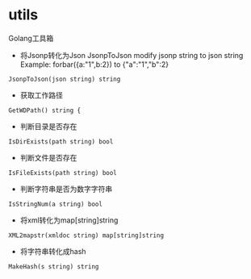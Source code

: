 # utils
Golang工具箱

* 将Jsonp转化为Json
    JsonpToJson modify jsonp string to json string
    Example: forbar({a:"1",b:2}) to {"a":"1","b":2}
```Golang
JsonpToJson(json string) string
```

* 获取工作路径
```Golang
GetWDPath() string {
```

* 判断目录是否存在
```Golang
IsDirExists(path string) bool
```

* 判断文件是否存在
```Golang
IsFileExists(path string) bool
```

* 判断字符串是否为数字字符串
```Golang
IsStringNum(a string) bool
```

* 将xml转化为map[string]string
```Golang
XML2mapstr(xmldoc string) map[string]string
```

* 将字符串转化成hash
```Golang
MakeHash(s string) string
```
